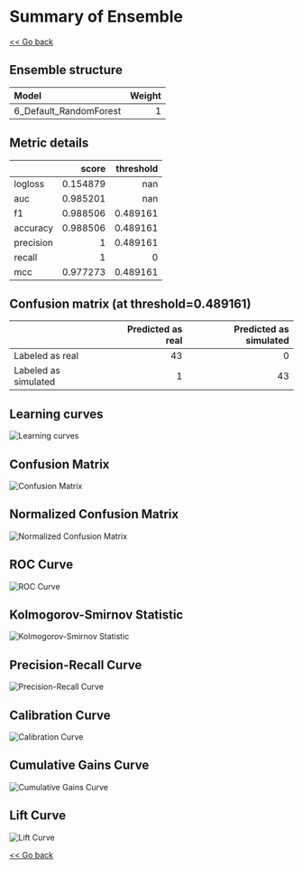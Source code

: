 # Summary of Ensemble

[<< Go back](../README.md)


## Ensemble structure
| Model                  |   Weight |
|:-----------------------|---------:|
| 6_Default_RandomForest |        1 |

## Metric details
|           |    score |   threshold |
|:----------|---------:|------------:|
| logloss   | 0.154879 |  nan        |
| auc       | 0.985201 |  nan        |
| f1        | 0.988506 |    0.489161 |
| accuracy  | 0.988506 |    0.489161 |
| precision | 1        |    0.489161 |
| recall    | 1        |    0        |
| mcc       | 0.977273 |    0.489161 |


## Confusion matrix (at threshold=0.489161)
|                      |   Predicted as real |   Predicted as simulated |
|:---------------------|--------------------:|-------------------------:|
| Labeled as real      |                  43 |                        0 |
| Labeled as simulated |                   1 |                       43 |

## Learning curves
![Learning curves](learning_curves.png)
## Confusion Matrix

![Confusion Matrix](confusion_matrix.png)


## Normalized Confusion Matrix

![Normalized Confusion Matrix](confusion_matrix_normalized.png)


## ROC Curve

![ROC Curve](roc_curve.png)


## Kolmogorov-Smirnov Statistic

![Kolmogorov-Smirnov Statistic](ks_statistic.png)


## Precision-Recall Curve

![Precision-Recall Curve](precision_recall_curve.png)


## Calibration Curve

![Calibration Curve](calibration_curve_curve.png)


## Cumulative Gains Curve

![Cumulative Gains Curve](cumulative_gains_curve.png)


## Lift Curve

![Lift Curve](lift_curve.png)



[<< Go back](../README.md)
